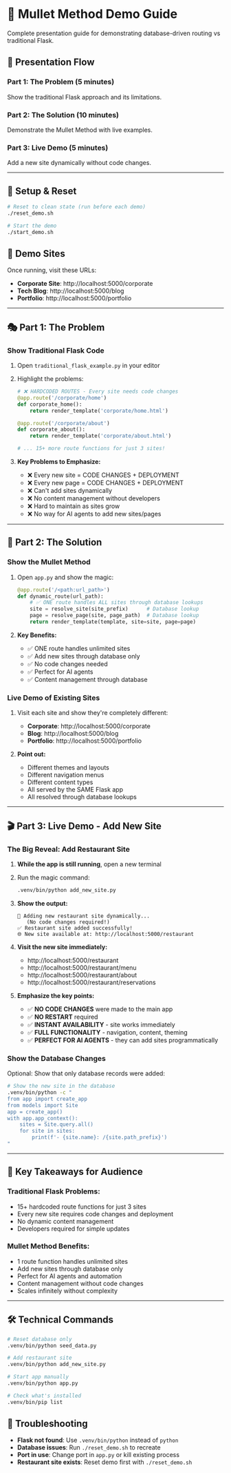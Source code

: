 # 🎯 Mullet Method Demo Guide

Complete presentation guide for demonstrating database-driven routing vs traditional Flask.

## 🎪 Presentation Flow

### **Part 1: The Problem (5 minutes)**
Show the traditional Flask approach and its limitations.

### **Part 2: The Solution (10 minutes)**
Demonstrate the Mullet Method with live examples.

### **Part 3: Live Demo (5 minutes)**
Add a new site dynamically without code changes.

---

## 🚀 Setup & Reset

```bash
# Reset to clean state (run before each demo)
./reset_demo.sh

# Start the demo
./start_demo.sh
```

## 📱 Demo Sites

Once running, visit these URLs:

- **Corporate Site**: http://localhost:5000/corporate
- **Tech Blog**: http://localhost:5000/blog
- **Portfolio**: http://localhost:5000/portfolio

---

## 🎭 Part 1: The Problem

### **Show Traditional Flask Code**

1. Open `traditional_flask_example.py` in your editor
2. Highlight the problems:
   ```python
   # ❌ HARDCODED ROUTES - Every site needs code changes
   @app.route('/corporate/home')
   def corporate_home():
       return render_template('corporate/home.html')

   @app.route('/corporate/about')
   def corporate_about():
       return render_template('corporate/about.html')

   # ... 15+ more route functions for just 3 sites!
   ```

3. **Key Problems to Emphasize:**
   - ❌ Every new site = CODE CHANGES + DEPLOYMENT
   - ❌ Every new page = CODE CHANGES + DEPLOYMENT
   - ❌ Can't add sites dynamically
   - ❌ No content management without developers
   - ❌ Hard to maintain as sites grow
   - ❌ No way for AI agents to add new sites/pages

---

## 🎯 Part 2: The Solution

### **Show the Mullet Method**

1. Open `app.py` and show the magic:
   ```python
   @app.route('/<path:url_path>')
   def dynamic_route(url_path):
       # ✅ ONE route handles ALL sites through database lookups
       site = resolve_site(site_prefix)      # Database lookup
       page = resolve_page(site, page_path)  # Database lookup
       return render_template(template, site=site, page=page)
   ```

2. **Key Benefits:**
   - ✅ ONE route handles unlimited sites
   - ✅ Add new sites through database only
   - ✅ No code changes needed
   - ✅ Perfect for AI agents
   - ✅ Content management through database

### **Live Demo of Existing Sites**

1. Visit each site and show they're completely different:
   - **Corporate**: http://localhost:5000/corporate
   - **Blog**: http://localhost:5000/blog
   - **Portfolio**: http://localhost:5000/portfolio

2. **Point out:**
   - Different themes and layouts
   - Different navigation menus
   - Different content types
   - All served by the SAME Flask app
   - All resolved through database lookups

---

## 🎬 Part 3: Live Demo - Add New Site

### **The Big Reveal: Add Restaurant Site**

1. **While the app is still running**, open a new terminal
2. Run the magic command:
   ```bash
   .venv/bin/python add_new_site.py
   ```

3. **Show the output:**
   ```
   🍕 Adding new restaurant site dynamically...
      (No code changes required!)
   ✅ Restaurant site added successfully!
   🌐 New site available at: http://localhost:5000/restaurant
   ```

4. **Visit the new site immediately:**
   - http://localhost:5000/restaurant
   - http://localhost:5000/restaurant/menu
   - http://localhost:5000/restaurant/about
   - http://localhost:5000/restaurant/reservations

5. **Emphasize the key points:**
   - ✅ **NO CODE CHANGES** were made to the main app
   - ✅ **NO RESTART** required
   - ✅ **INSTANT AVAILABILITY** - site works immediately
   - ✅ **FULL FUNCTIONALITY** - navigation, content, theming
   - ✅ **PERFECT FOR AI AGENTS** - they can add sites programmatically

### **Show the Database Changes**

Optional: Show that only database records were added:
```bash
# Show the new site in the database
.venv/bin/python -c "
from app import create_app
from models import Site
app = create_app()
with app.app_context():
    sites = Site.query.all()
    for site in sites:
        print(f'- {site.name}: /{site.path_prefix}')
"
```

---

## 🎯 Key Takeaways for Audience

### **Traditional Flask Problems:**
- 15+ hardcoded route functions for just 3 sites
- Every new site requires code changes and deployment
- No dynamic content management
- Developers required for simple updates

### **Mullet Method Benefits:**
- 1 route function handles unlimited sites
- Add new sites through database only
- Perfect for AI agents and automation
- Content management without code changes
- Scales infinitely without complexity

---

## 🛠️ Technical Commands

```bash
# Reset database only
.venv/bin/python seed_data.py

# Add restaurant site
.venv/bin/python add_new_site.py

# Start app manually
.venv/bin/python app.py

# Check what's installed
.venv/bin/pip list
```

## 🔧 Troubleshooting

- **Flask not found**: Use `.venv/bin/python` instead of `python`
- **Database issues**: Run `./reset_demo.sh` to recreate
- **Port in use**: Change port in `app.py` or kill existing process
- **Restaurant site exists**: Reset demo first with `./reset_demo.sh`
